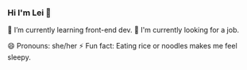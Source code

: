 ### Hi I'm Lei 👋

🌱 I’m currently learning front-end dev.
🔭 I'm currently looking for a job.

😄 Pronouns: she/her
⚡ Fun fact: Eating rice or noodles makes me feel sleepy.
<!--
**leihuang96/leihuang96** is a ✨ _special_ ✨ repository because its `README.md` (this file) appears on your GitHub profile.

Here are some ideas to get you started:

-  I’m currently working on ...
-  ...
- 👯 I’m looking to collaborate on ...
- 🤔 I’m looking for help with ...
- 💬 Ask me about ...
-  ...
-  ...
-  ...
-->
